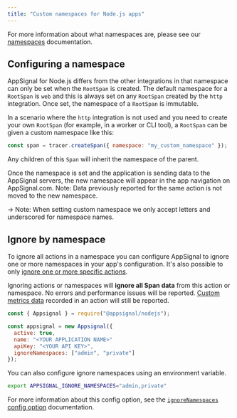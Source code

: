 ```yaml
---
title: "Custom namespaces for Node.js apps"
---
```


For more information about what namespaces are, please see our [namespaces](/application/namespaces.html) documentation.

## Configuring a namespace

AppSignal for Node.js differs from the other integrations in that namespace can only be set when the `RootSpan` is created. The default namespace for a `RootSpan` is `web` and this is always set on any `RootSpan` created by the `http` integration. Once set, the namespace of a `RootSpan` is immutable.

In a scenario where the `http` integration is not used and you need to create your own `RootSpan` (for example, in a worker or CLI tool), a `RootSpan` can be given a custom namespace like this:

```js
const span = tracer.createSpan({ namespace: "my_custom_namespace" });
```

Any children of this `Span` will inherit the namespace of the parent.

Once the namespace is set and the application is sending data to the AppSignal servers, the new namespace will appear in the app navigation on AppSignal.com. Note: Data previously reported for the same action is not moved to the new namespace.

-> Note: When setting custom namespace we only accept letters and underscored for namespace names.

## Ignore by namespace

To ignore all actions in a namespace you can configure AppSignal to ignore one or more namespaces in your app's configuration. It's also possible to only [ignore one or more specific actions](/nodejs/configuration/ignore-actions.html).

Ignoring actions or namespaces will **ignore all Span data** from this action or namespace. No errors and performance issues will be reported. [Custom metrics data](/metrics/custom.html) recorded in an action will still be reported.

```js
const { Appsignal } = require("@appsignal/nodejs");

const appsignal = new Appsignal({
  active: true,
  name: "<YOUR APPLICATION NAME>"
  apiKey: "<YOUR API KEY>",
  ignoreNamespaces: ["admin", "private"]
});
```

You can also configure ignore namespaces using an environment variable.

```bash
export APPSIGNAL_IGNORE_NAMESPACES="admin,private"
```

For more information about this config option, see the [`ignoreNamespaces` config option](/nodejs/configuration/options.html#option-ignore_namespaces) documentation.
